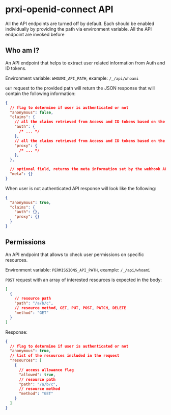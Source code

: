 # prxi-openid-connect API

All the API endpoints are turned off by default. Each should be enabled individually by providing the path via environment variable.
All the API endpoint are invoked before

## Who am I?

An API endpoint that helps to extract user related information from Auth and ID tokens.

Environment variable: `WHOAMI_API_PATH`, example: `/_/api/whoami`

`GET` request to the provided path will return the JSON response that will contain the following information:

```json
{
  // flag to determine if user is authenticated or not
  "anonymous": false,
  "claims": {
    // all the claims retrieved from Access and ID tokens based on the JWT_AUTH_CLAIM_PATHS configuration
    "auth": {
      /* ... */
    },
    // all the claims retrieved from Access and ID tokens based on the JWT_PROXY_CLAIM_PATHS configuration
    "proxy": {
      /* ... */
    },
  },

  // optional field, returns the meta information set by the webhook API upon the login action
  "meta": {}
}
```

When user is not authenticated API response will look like the following:

```json
{
  "anonymous": true,
  "claims": {
    "auth": {},
    "proxy": {}
  }
}
```

## Permissions

An API endpoint that allows to check user permissions on specific resources.

Environment variable: `PERMISSIONS_API_PATH`, example: `/_/api/whoami`

`POST` request with an array of interested resources is expected in the body:

```json
[
  {
    // resource path
    "path": "/a/b/c",
    // resource method, GET, PUT, POST, PATCH, DELETE
    "method": "GET"
  }
]
```

Response:

```json
{
  // flag to determine if user is authenticated or not
  "anonymous": true,
  // list of the resources included in the request
  "resources": [
    {
      // access allowance flag
      "allowed": true,
      // resource path
      "path": "/a/b/c",
      // resource method
      "method": "GET"
    }
  ]
}
```
